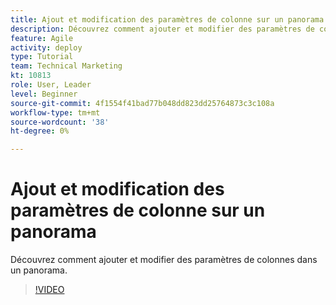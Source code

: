 ```yaml
---
title: Ajout et modification des paramètres de colonne sur un panorama
description: Découvrez comment ajouter et modifier des paramètres de colonnes dans un panorama.
feature: Agile
activity: deploy
type: Tutorial
team: Technical Marketing
kt: 10813
role: User, Leader
level: Beginner
source-git-commit: 4f1554f41bad77b048dd823dd25764873c3c108a
workflow-type: tm+mt
source-wordcount: '38'
ht-degree: 0%

---
```


# Ajout et modification des paramètres de colonne sur un panorama

Découvrez comment ajouter et modifier des paramètres de colonnes dans un panorama.

>[!VIDEO](https://video.tv.adobe.com/v/347332)
